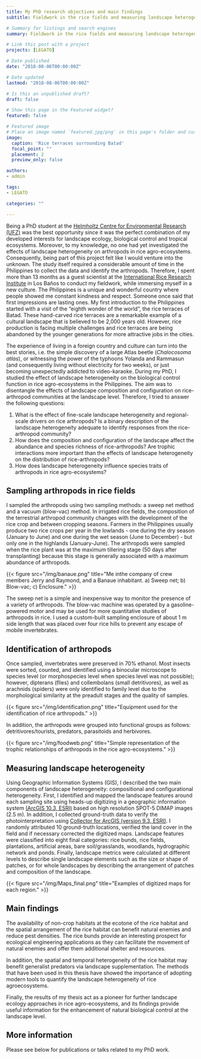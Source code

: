 ```yaml
---
title: My PhD research objectives and main findings
subtitle: Fieldwork in the rice fields and measuring landscape heterogeneity

# Summary for listings and search engines
summary: Fieldwork in the rice fields and measuring landscape heterogeneity

# Link this post with a project
projects: [LEGATO]

# Date published
date: "2018-08-06T00:00:00Z"

# Date updated
lastmod: "2018-08-06T00:00:00Z"

# Is this an unpublished draft?
draft: false

# Show this page in the Featured widget?
featured: false

# Featured image
# Place an image named `featured.jpg/png` in this page's folder and customize its options here.
image:
  caption: 'Rice terraces surrounding Batad'
  focal_point: ""
  placement: 2
  preview_only: false

authors:
- admin

tags:
- LEGATO

categories: ""

---
```


Being a PhD student at the [Helmholtz Centre for Environmental Research (UFZ)](https://www.ufz.de/)
was the best opportunity since it was the perfect combination
of my developed interests for landscape ecology, biological control and tropical
ecosystems. Moreover, to my knowledge, no one had yet investigated the effects
of landscape heterogeneity on arthropods in rice agro-ecosystems. Consequently,
being part of this project felt like I would venture into the unknown. The study
itself required a considerable amount of time in the Philippines to collect the data
and identify the arthropods. Therefore, I spent more than 13 months as a guest
scientist at the [International Rice Research Institute](http://irri.org/) in Los Baños to conduct my
fieldwork, while immersing myself in a new culture. The Philippines is a unique
and wonderful country where people showed me constant kindness and respect.
Someone once said that first impressions are lasting ones. My first introduction to
the Philippines started with a visit of the “eighth wonder of the world”, the rice
terraces of Batad. These hand-carved rice terraces are a remarkable example of a
cultural landscape that is believed to be 2,000 years old. However, rice production
is facing multiple challenges and rice terraces are being abandoned by the younger
generations for more attractive jobs in the cities.  
  
The experience of living in a foreign country and culture can turn into the best
stories, i.e. the simple discovery of a large Atlas beetle (*Chalocosoma atlas*), or
witnessing the power of the typhoons Yolanda and Rammasun (and consequently
living without electricity for two weeks), or just becoming unexpectedly addicted
to video-karaoke. During my PhD, I studied the effect of landscape heterogeneity on the biological control
function in rice agro-ecosystems in the Philippines. The aim was to disentangle the
effects of landscape composition and configuration on rice-arthropod communities
at the landscape level. Therefore, I tried to answer the following
questions:  

1. What is the effect of fine-scale landscape heterogeneity and regional-scale drivers on rice arthropods? Is a binary description of the landscape heterogeneity adequate to identify responses from the rice-arthropod community?
2. How does the composition and configuration of the landscape affect the abundance and species richness of rice-arthropods? Are trophic interactions more important than the effects of landscape heterogeneity on the distribution of rice-arthropods?
3. How does landscape heterogeneity influence species traits of arthropods in rice agro-ecosystems?

## Sampling arthropods in rice fields
  
I sampled the arthropods using two sampling methods: a sweep net method and a
vacuum (blow-vac) method. In irrigated rice fields, the composition of the terrestrial
arthropod community changes with the development of the rice crop and between
cropping seasons. Farmers in the Philippines usually produce
two rice crops per year in the lowlands - one during the dry season (January to
June) and one during the wet season (June to December) - but only one in the
highlands (January-June). The arthropods were sampled when the rice plant was at the
maximum tillering stage (50 days after transplanting) because this
stage is generally associated with a maximum abundance of arthropods. 

{{< figure src="/img/banaue.png" title="Me inthe company of crew members Jerry and Raymond, and a Banaue inhabitant. a) Sweep net; b) Blow-vac; c) Enclosure." >}}

The sweep net is a simple and inexpensive way to monitor the presence of a
variety of arthropods. The blow-vac machine was operated by a gasoline-powered motor and may be
used for more quantitative studies of arthropods in rice. I used a
custom-built sampling enclosure of about 1 m side length that was placed over
four rice hills to prevent any escape of mobile invertebrates.  

## Identification of arthropods

Once sampled, invertebrates were preserved in 70% ethanol. Most insects were sorted,
counted, and identified using a binocular microscope to species level (or morphospecies
level when species level was not possible); however, dipterans (flies) and collembolans (small detritivores), as well as arachnids (spiders)
were only identified to family level due to the morphological similarity at the preadult
stages and the quality of samples. 

{{< figure src="/img/identification.png" title="Equipment used for the identification of rice arthropods." >}}

In addition, the arthropods were grouped into functional groups as follows: detritivores/tourists, predators, parasitoids and
herbivores. 

{{< figure src="/img/foodweb.png" title="Simple representation of the trophic relationships of arthropods in the rice agro-ecosystems." >}}

## Measuring landscape heterogeneity

Using Geographic Information Systems (GIS), I described the two main components of landscape heterogeneity:
compositional and configurational heterogeneity. First, I identified and mapped the landscape features around
each sampling site using heads-up digitizing in a geographic information system
[(ArcGIS 10.3, ESRI)](https://www.arcgis.com/index.html) based on high resolution SPOT-5 DIMAP images (2.5 m). In addition, I collected ground-truth data to verify the photointerpretation using [Collector for ArcGIS (version 9.3, ESRI)](http://www.esri.com/products/collector-for-arcgis). I randomly attributed
10 ground-truth locations, verified the land cover in the
field and if necessary corrected the digitized maps. Landscape features were classified into eight final
categories: rice bunds, rice fields, plantations, artificial areas, bare soil/grasslands,
woodlands, hydrographic network and ponds. Finally, landscape metrics were calculated at different levels to describe single landscape
elements such as the size or shape of patches, or for whole landscapes by describing
the arrangement of patches and composition of the landscape. 
 
{{< figure src="/img/Maps_final.png" title="Examples of digitized maps for each region." >}}

## Main findings

The availability of non-crop habitats at the ecotone of the rice habitat and the spatial arrangement of the rice habitat
can benefit natural enemies and reduce pest densities. The rice bunds provide an
interesting prospect for ecological engineering applications as they can facilitate
the movement of natural enemies and offer them additional shelter and resources.  
  
In addition, the spatial and temporal heterogeneity of the rice habitat may benefit
generalist predators via landscape supplementation.
The methods that have been used in this thesis have showed the importance
of adopting modern tools to quantify the landscape heterogeneity of rice agroecosystems.  

Finally, the results of my thesis act as a pioneer for further landscape ecology approaches in rice
agro-ecosystems, and its findings provide useful information for the enhancement
of natural biological control at the landscape level.

## More information

Please see below for publications or talks related to my PhD work.
